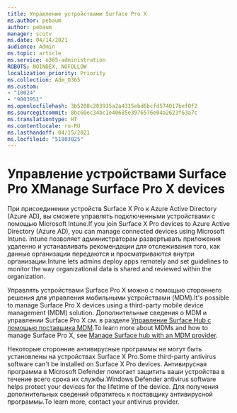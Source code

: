 ```yaml
---
title: Управление устройствами Surface Pro X
ms.author: pebaum
author: pebaum
manager: scotv
ms.date: 04/14/2021
audience: Admin
ms.topic: article
ms.service: o365-administration
ROBOTS: NOINDEX, NOFOLLOW
localization_priority: Priority
ms.collection: Adm_O365
ms.custom:
- "10024"
- "9003951"
ms.openlocfilehash: 3b5208c203935a2a4315ebd6bcfd574017bef0f2
ms.sourcegitcommit: 8bc60ec34bc1e40685e3976576e04a2623f63a7c
ms.translationtype: HT
ms.contentlocale: ru-RU
ms.lasthandoff: 04/15/2021
ms.locfileid: "51803025"
---
```

# <a name="manage-surface-pro-x-devices"></a><span data-ttu-id="13a56-102">Управление устройствами Surface Pro X</span><span class="sxs-lookup"><span data-stu-id="13a56-102">Manage Surface Pro X devices</span></span>

<span data-ttu-id="13a56-103">При присоединении устройств Surface X Pro к Azure Active Directory (Azure AD), вы сможете управлять подключенными устройствами с помощью Microsoft Intune.</span><span class="sxs-lookup"><span data-stu-id="13a56-103">If you join Surface X Pro devices to Azure Active Directory (Azure AD), you can manage connected devices using Microsoft Intune.</span></span> <span data-ttu-id="13a56-104">Intune позволяет администраторам развертывать приложения удаленно и устанавливать рекомендации для отслеживания того, как данные организации передаются и просматриваются внутри организации.</span><span class="sxs-lookup"><span data-stu-id="13a56-104">Intune lets admins deploy apps remotely and set guidelines to monitor the way organizational data is shared and reviewed within the organization.</span></span>

<span data-ttu-id="13a56-105">Управлять устройствами Surface Pro X можно с помощью стороннего решения для управления мобильными устройствами (MDM).</span><span class="sxs-lookup"><span data-stu-id="13a56-105">It's possible to manage Surface Pro X devices using a third-party mobile device management (MDM) solution.</span></span> <span data-ttu-id="13a56-106">Дополнительные сведения о MDM и управлении Surface Pro X см. в разделе [Управление Surface Hub с помощью поставщика MDM](https://docs.microsoft.com/surface-hub/manage-settings-with-mdm-for-surface-hub).</span><span class="sxs-lookup"><span data-stu-id="13a56-106">To learn more about MDMs and how to manage Surface Pro X, see [Manage Surface hub with an MDM provider](https://docs.microsoft.com/surface-hub/manage-settings-with-mdm-for-surface-hub).</span></span>

<span data-ttu-id="13a56-107">Некоторые сторонние антивирусные программы не могут быть установлены на устройствах Surface X Pro.</span><span class="sxs-lookup"><span data-stu-id="13a56-107">Some third-party antivirus software can't be installed on Surface X Pro devices.</span></span> <span data-ttu-id="13a56-108">Антивирусная программа в Microsoft Defender помогает защитить ваши устройства в течение всего срока их службы.</span><span class="sxs-lookup"><span data-stu-id="13a56-108">Windows Defender antivirus software helps protect your devices for the lifetime of the device.</span></span> <span data-ttu-id="13a56-109">Для получения дополнительных сведений обратитесь к поставщику антивирусной программы.</span><span class="sxs-lookup"><span data-stu-id="13a56-109">To learn more, contact your antivirus provider.</span></span>

